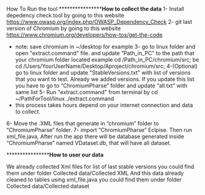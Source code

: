 
How To Run the tool
**********************************How to collect the data******************
1- Install depedency check tool  by going to this website
https://www.owasp.org/index.php/OWASP_Dependency_Check
2- git last version of Chromium  by going to this website
https://www.chromium.org/developers/how-tos/get-the-code
* note: save chromium in ~/desktop for example
3- go to linux folder and open "extract.command" file. and update “Path_in_PC” to the path that your chromium folder located example
cd /Path_in_PC/chromium/src;
be
cd /Users/YourUserName/Desktop/Aproject/chromium/src;
4-(Optional) go to linux folder and update "StableVersions.txt" with list of versions that you want to test. Already we added versions. If you update this list you have to go to “ChromiumPharse” folder  and update “all.txt” with same list
5- Run "extract.command" from terminal by
cd  ~/PathForTool/linux
./extract.command
* this process takes hours depend on your internet connection and data to collect.

6- Move the .XML files that generate in “chromium” folder to “ChromiumPharse” folder.
7- import “ChromiumPharse” Eclpise. Then run xml_file.java, After run the app there will be database generated inside “ChromiumPharse” named VDataset.db, that will have all dataset.


**********************************How to user our data******************

We already collected Xml files for list of last stable versions you could find them under folder
Collected data/Collected XML
And this data already cleaned to  tables using xml_file.java you could find them under folder
 Collected data/Collected dataset